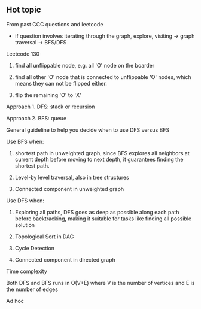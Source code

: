 ## Hot topic
From past CCC questions and leetcode

- if question involves iterating through the graph, explore, visiting -> graph traversal -> BFS/DFS

Leetcode 130
1. find all unflippable node, e.g. all 'O' node on the boarder

2. find all other 'O' node that is connected to unflippable 'O' nodes, which means they can not be flipped either.

3. flip the remaining 'O' to 'X'

Approach 1. DFS: stack or recursion

Approach 2. BFS: queue

General guideline to help you decide when to use DFS versus BFS

Use BFS when:
1. shortest path in unweighted graph, since BFS explores all neighbors at current depth before moving to next depth, it guarantees finding the shortest path.

2. Level-by level traversal, also in tree structures

3. Connected component in unweighted graph

Use DFS when:
1. Exploring all paths, DFS goes as deep as possible along each path before backtracking, making it suitable for tasks like finding all possible solution

2. Topological Sort in DAG

3. Cycle Detection

4. Connected component in directed graph

Time complexity

Both DFS and BFS runs in O(V+E) where V is the number of vertices and E is the number of edges

Ad hoc
